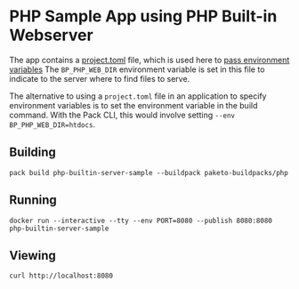 # PHP Sample App using PHP Built-in Webserver

The app contains a
[project.toml](https://buildpacks.io/docs/app-developer-guide/using-project-descriptor/)
file, which is used here to [pass environment
variables](https://buildpacks.io/docs/app-developer-guide/using-project-descriptor/#specify-buildpacks-and-envs)
The `BP_PHP_WEB_DIR` environment variable is set in this file to indicate to
the server where to find files to serve.

The alternative to using a `project.toml` file in an application to specify
environment variables is to set the environment variable in the build command.
With the Pack CLI, this would involve setting `--env BP_PHP_WEB_DIR=htdocs`.

## Building

`pack build php-builtin-server-sample --buildpack paketo-buildpacks/php`

## Running

`docker run --interactive --tty --env PORT=8080 --publish 8080:8080 php-builtin-server-sample`

## Viewing

`curl http://localhost:8080`
